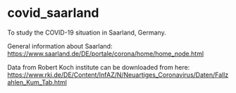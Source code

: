 # covid_saarland
To study the COVID-19 situation in Saarland, Germany.

General information about Saarland:
https://www.saarland.de/DE/portale/corona/home/home_node.html

Data from Robert Koch institute can be downloaded from here:
https://www.rki.de/DE/Content/InfAZ/N/Neuartiges_Coronavirus/Daten/Fallzahlen_Kum_Tab.html
